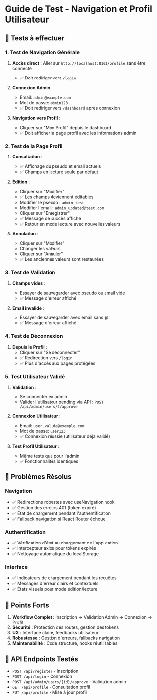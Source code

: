 # Guide de Test - Navigation et Profil Utilisateur

## 🧪 Tests à effectuer

### 1. Test de Navigation Générale
1. **Accès direct** : Aller sur `http://localhost:8101/profile` sans être connecté
   - ✅ Doit rediriger vers `/login`
   
2. **Connexion Admin** :
   - Email: `admin@example.com`
   - Mot de passe: `admin123`
   - ✅ Doit rediriger vers `/dashboard` après connexion
   
3. **Navigation vers Profil** :
   - Cliquer sur "Mon Profil" depuis le dashboard
   - ✅ Doit afficher la page profil avec les informations admin

### 2. Test de la Page Profil
1. **Consultation** :
   - ✅ Affichage du pseudo et email actuels
   - ✅ Champs en lecture seule par défaut

2. **Édition** :
   - Cliquer sur "Modifier"
   - ✅ Les champs deviennent éditables
   - Modifier le pseudo : `admin_test`
   - Modifier l'email : `admin_updated@test.com`
   - Cliquer sur "Enregistrer"
   - ✅ Message de succès affiché
   - ✅ Retour en mode lecture avec nouvelles valeurs

3. **Annulation** :
   - Cliquer sur "Modifier"
   - Changer les valeurs
   - Cliquer sur "Annuler"
   - ✅ Les anciennes valeurs sont restaurées

### 3. Test de Validation
1. **Champs vides** :
   - Essayer de sauvegarder avec pseudo ou email vide
   - ✅ Message d'erreur affiché

2. **Email invalide** :
   - Essayer de sauvegarder avec email sans @
   - ✅ Message d'erreur affiché

### 4. Test de Déconnexion
1. **Depuis le Profil** :
   - Cliquer sur "Se déconnecter"
   - ✅ Redirection vers `/login`
   - ✅ Plus d'accès aux pages protégées

### 5. Test Utilisateur Validé
1. **Validation** :
   - Se connecter en admin
   - Valider l'utilisateur pending via API : `POST /api/admin/users/2/approve`
   
2. **Connexion Utilisateur** :
   - Email: `user.valide@example.com`
   - Mot de passe: `user123`
   - ✅ Connexion réussie (utilisateur déjà validé)

3. **Test Profil Utilisateur** :
   - Même tests que pour l'admin
   - ✅ Fonctionnalités identiques

## 🐛 Problèmes Résolus

### Navigation
- ✅ Redirections robustes avec useNavigation hook
- ✅ Gestion des erreurs 401 (token expiré)
- ✅ État de chargement pendant l'authentification
- ✅ Fallback navigation si React Router échoue

### Authentification
- ✅ Vérification d'état au chargement de l'application
- ✅ Intercepteur axios pour tokens expirés
- ✅ Nettoyage automatique du localStorage

### Interface
- ✅ Indicateurs de chargement pendant les requêtes
- ✅ Messages d'erreur clairs et contextuels
- ✅ États visuels pour mode édition/lecture

## 🚀 Points Forts

1. **Workflow Complet** : Inscription → Validation Admin → Connexion → Profil
2. **Sécurité** : Protection des routes, gestion des tokens
3. **UX** : Interface claire, feedbacks utilisateur
4. **Robustesse** : Gestion d'erreurs, fallbacks navigation
5. **Maintenabilité** : Code structuré, hooks réutilisables

## 📝 API Endpoints Testés

- `POST /api/register` - Inscription
- `POST /api/login` - Connexion  
- `POST /api/admin/users/{id}/approve` - Validation admin
- `GET /api/profile` - Consultation profil
- `PUT /api/profile` - Mise à jour profil
